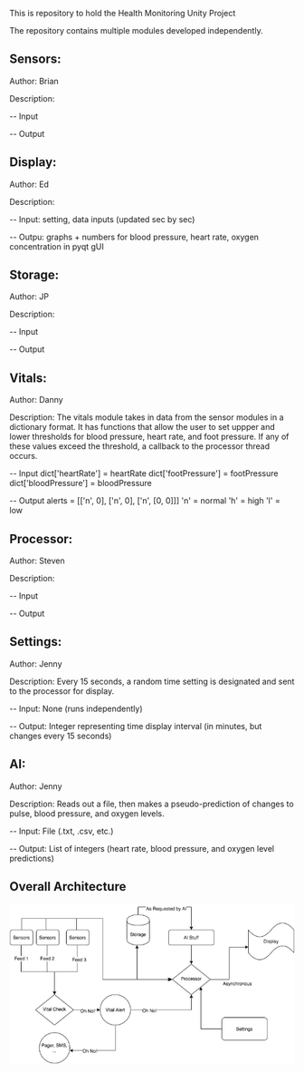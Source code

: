 This is repository to hold the Health Monitoring Unity Project

The repository contains multiple modules developed independently. 

## Sensors:
Author: Brian

Description: 

-- Input

-- Output

## Display:

Author: Ed

Description: 

-- Input: setting, data inputs (updated sec by sec)

-- Outpu: graphs + numbers for blood pressure, heart rate, oxygen concentration in pyqt gUI


## Storage:

Author: JP

Description: 

-- Input

-- Output

## Vitals:

Author: Danny

Description: The vitals module takes in data from the sensor modules in a dictionary format. It has functions that allow the user to 
set uppper and lower thresholds for blood pressure, heart rate, and foot pressure. If any of these values exceed the threshold,
a callback to the processor thread occurs.

-- Input dict['heartRate'] = heartRate
         dict['footPressure'] = footPressure
         dict['bloodPressure'] = bloodPressure

-- Output alerts = [['n', 0], ['n', 0], ['n', [0, 0]]]
                'n' = normal
                'h' = high
                'l' = low

## Processor:

Author: Steven

Description: 

-- Input

-- Output

## Settings:

Author: Jenny

Description: Every 15 seconds, a random time setting is designated and sent to the processor for display.

-- Input: None (runs independently)

-- Output: Integer representing time display interval (in minutes, but changes every 15 seconds)

## AI:

Author: Jenny

Description: Reads out a file, then makes a pseudo-prediction of changes to pulse, blood pressure, and oxygen levels.

-- Input: File (.txt, .csv, etc.)

-- Output: List of integers (heart rate, blood pressure, and oxygen level predictions)


## Overall Architecture
![Class Diagram](e500_vitalschecker.png)

